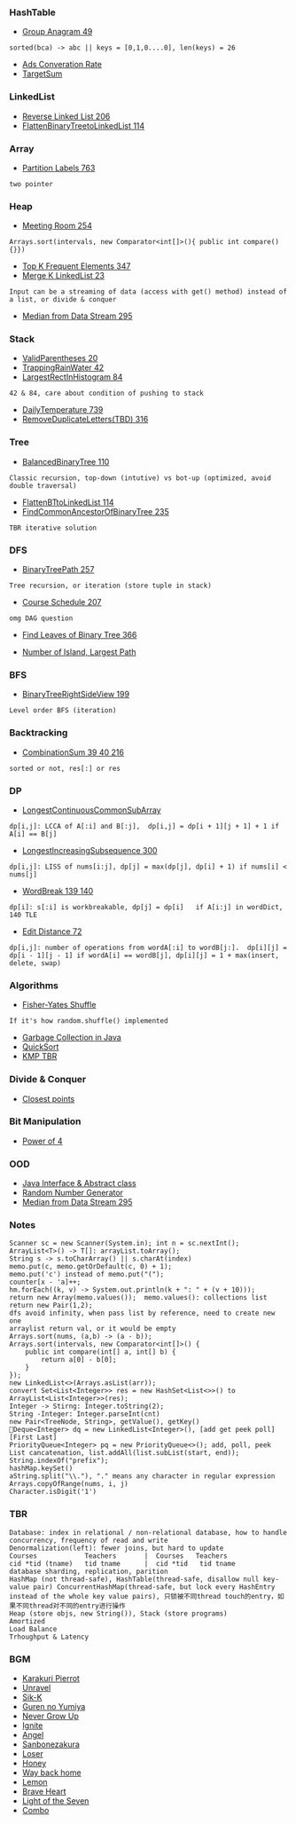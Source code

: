
### HashTable
- [Group Anagram 49](./Hash/GroupAnagram/Solution.java)
```
sorted(bca) -> abc || keys = [0,1,0....0], len(keys) = 26
```
- [Ads Converation Rate](./Hash/AdsConversionRate/Solution.py)
- [TargetSum](./Hash/MeanSumTarget/Solution.java)

### LinkedList
- [Reverse Linked List 206](./LinkedList/ReverseLinkedList/Solution.java)
- [FlattenBinaryTreetoLinkedList 114](./Tree/FlattenBTtoLinkedList/Solution.java)

### Array
- [Partition Labels 763](./Array/PartitionLabels/Solution.py)
```
two pointer
```

### Heap
- [Meeting Room 254](./Heap/MeetingRooms)
```
Arrays.sort(intervals, new Comparator<int[]>(){ public int compare(){}})
```
- [Top K Frequent Elements 347](./Heap/TopKFrequent)
- [Merge K LinkedList 23](./Heap/MergeKLinkedList)
```
Input can be a streaming of data (access with get() method) instead of a list, or divide & conquer
```
- [Median from Data Stream 295](./OOD/MedianFromDataStream/Solution.py)


### Stack
- [ValidParentheses 20](./Stack/ValidParentheses/Solution.java)
- [TrappingRainWater 42](./Stack/TrappingRainWater/Solution.java)
- [LargestRectInHistogram 84](./Stack/LargestRectInHistogram/Solution.java)
```
42 & 84, care about condition of pushing to stack
```
- [DailyTemperature 739](./Stack/DailyTemperatures/Solution.java)
- [RemoveDuplicateLetters(TBD) 316](./Stack/RemoveDuplicateLetters/Solution.java)

### Tree
- [BalancedBinaryTree 110](./Tree/BalancedBinaryTree)
```
Classic recursion, top-down (intutive) vs bot-up (optimized, avoid double traversal)
```
- [FlattenBTtoLinkedList 114](./Tree/FlattenBTtoLinkedList)
- [FindCommonAncestorOfBinaryTree 235](./Tree/FindCommonAncestorOfBinaryTree)
```
TBR iterative solution
```

### DFS
- [BinaryTreePath 257](./Tree/BinaryTreePath)
```
Tree recursion, or iteration (store tuple in stack)
```
- [Course Schedule 207](./DFS/CourseSchedule)
```
omg DAG question
```
- [Find Leaves of Binary Tree 366](./DFS/FindLeavesOfBinaryTree)

- [Number of Island, Largest Path](./DFS/FindLargestIntPath/Solution.cpp)


### BFS
- [BinaryTreeRightSideView 199](./BFS/BinaryTreeRightSideView/Solution.java)
```
Level order BFS (iteration)
```

### Backtracking
- [CombinationSum 39 40 216](./Array/CombinationSum/Solution.java)
```
sorted or not, res[:] or res
```

### DP
- [LongestContinuousCommonSubArray](./DP/longestCommonSubArray)
```
dp[i,j]: LCCA of A[:i] and B[:j],  dp[i,j] = dp[i + 1][j + 1] + 1 if A[i] == B[j]
```
- [LongestIncreasingSubsequence 300](./DP/longestIncreasingSubsequence)
```
dp[i,j]: LISS of nums[i:j], dp[j] = max(dp[j], dp[i] + 1) if nums[i] < nums[j]
```

- [WordBreak 139 140](./DP/wordBreak/Solution.py)
```
dp[i]: s[:i] is workbreakable, dp[j] = dp[i]   if A[i:j] in wordDict, 140 TLE
```

- [Edit Distance 72](./DP/editDistance/Solution.py)
```
dp[i,j]: number of operations from wordA[:i] to wordB[j:].  dp[i][j] = dp[i - 1][j - 1] if wordA[i] == wordB[j], dp[i][j] = 1 + max(insert, delete, swap)  
```

### Algorithms
- [Fisher-Yates Shuffle](./Algos/Fisher-Yates/Solution.py)
```
If it's how random.shuffle() implemented
```
- [Garbage Collection in Java](./Algos/GarbageCollection/Solution.java)
- [QuickSort](./Algos/QuickSort/Solution.java)
- [KMP TBR](./Algos/KMP/Solution.java)

### Divide & Conquer
- [Closest points](./DivideAndConquer/ClosestPoints/Solution.py)

### Bit Manipulation
- [Power of 4](./BitManipulation/PowerOfFour/Solution.py)

### OOD
- [Java Interface & Abstract class](./OOD/JavaOOD/Solution.java)
- [Random Number Generator](./Algos/Fisher-Yates/Solution.py)
- [Median from Data Stream 295](./OOD/MedianFromDataStream)

### Notes
```
Scanner sc = new Scanner(System.in); int n = sc.nextInt();
ArrayList<T>() -> T[]: arrayList.toArray();
String s -> s.toCharArray() || s.charAt(index)
memo.put(c, memo.getOrDefault(c, 0) + 1);
memo.put('c') instead of memo.put("(");
counter[x - 'a]++;
hm.forEach((k, v) -> System.out.println(k + ": " + (v + 10)));
return new Array(memo.values());  memo.values(): collections list
return new Pair(1,2);
dfs avoid infinity, when pass list by reference, need to create new one
arraylist return val, or it would be empty
Arrays.sort(nums, (a,b) -> (a - b));
Arrays.sort(intervals, new Comparator<int[]>() {
    public int compare(int[] a, int[] b) {
        return a[0] - b[0];
    }
});
new LinkedList<>(Arrays.asList(arr));
convert Set<List<Integer>> res = new HashSet<List<>>() to ArrayList<List<Integer>>(res);
Integer -> Stirng: Integer.toString(2);
String -Integer: Integer.parseInt(cnt)
new Pair<TreeNode, String>, getValue(), getKey()
Deque<Integer> dq = new LinkedList<Integer>(), [add get peek poll][First Last]
PriorityQueue<Integer> pq = new PriorityQueue<>(); add, poll, peek
List cancatenation, list.addAll(list.subList(start, end));
String.indexOf("prefix");
hashMap.keySet()
aString.split("\\."), "." means any character in regular expression
Arrays.copyOfRange(nums, i, j)
Character.isDigit('1')
```

### TBR
```
Database: index in relational / non-relational database, how to handle concurrency, frequency of read and write
Denormalization(left): fewer joins, but hard to update
Courses            Teachers       |  Courses   Teachers
cid *tid (tname)   tid tname      |  cid *tid   tid tname
database sharding, replication, parition
HashMap (not thread-safe), HashTable(thread-safe, disallow null key-value pair) ConcurrentHashMap(thread-safe, but lock every HashEntry instead of the whole key value pairs), 只锁被不同thread touch的entry，如果不同thread对不同的entry进行操作
Heap (store objs, new String()), Stack (store programs)
Amortized
Load Balance
Trhoughput & Latency

```



### BGM
- [Karakuri Pierrot](https://www.youtube.com/watch?v=yoX3LnhN_EQ)
- [Unravel](https://www.youtube.com/watch?v=xFMPBPOy9SI)
- [Sik-K](https://www.youtube.com/watch?v=36HvpOE4opQ)
- [Guren no Yumiya](https://www.youtube.com/watch?v=MIUQGbA8B4k)
- [Never Grow Up](https://www.youtube.com/watch?v=qw7oS1FBHyI)
- [Ignite](https://www.youtube.com/watch?v=sCwB3qKS_SQ)
- [Angel](https://www.youtube.com/watch?v=fOUfYU2NEJU)
- [Sanbonezakura](https://www.youtube.com/watch?v=LxkEr-3GCGU)
- [Loser](https://www.youtube.com/watch?v=Dx_fKPBPYUI)
- [Honey](https://www.youtube.com/watch?v=l3n6DiaELcc)
- [Way back home](https://www.youtube.com/watch?v=4KSDFEI5I00)
- [Lemon](https://www.youtube.com/watch?v=Gz1ldpRfg74)
- [Brave Heart](https://www.youtube.com/watch?v=YsTGTwqNfsQ)
- [Light of the Seven](https://www.youtube.com/watch?v=OCqMDeD6Fmc)
- [Combo](https://www.youtube.com/watch?v=Obfw2O6vNXE)
